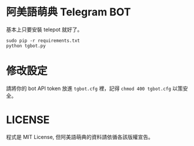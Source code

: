 阿美語萌典 Telegram BOT
=======================
基本上只要安裝 telepot 就好了。

```
sudo pip -r requirements.txt
python tgbot.py
```


修改設定
========
請將你的 bot API token 放進 `tgbot.cfg` 裡，記得 `chmod 400 tgbot.cfg` 以策安全。



LICENSE
=======
程式是 MIT License, 但阿美語萌典的資料請依循各該版權宣告。
